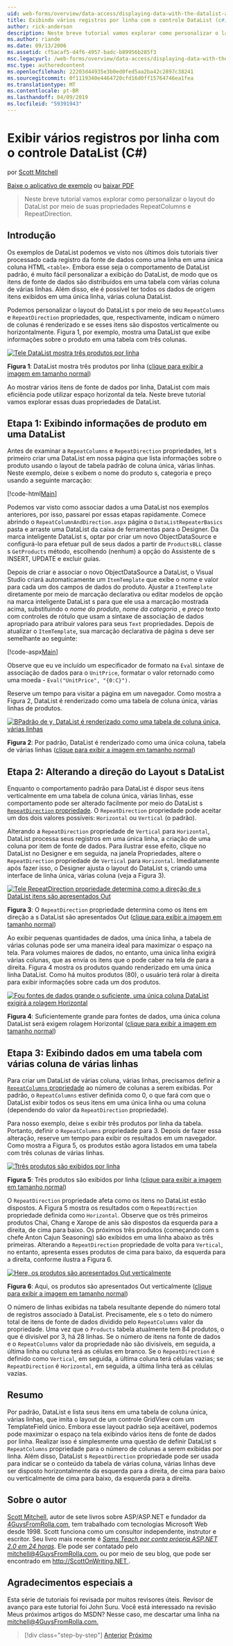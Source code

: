 ```yaml
---
uid: web-forms/overview/data-access/displaying-data-with-the-datalist-and-repeater/showing-multiple-records-per-row-with-the-datalist-control-cs
title: Exibindo vários registros por linha com o controle DataList (c#) | Microsoft Docs
author: rick-anderson
description: Neste breve tutorial vamos explorar como personalizar o layout do DataList por meio de suas propriedades RepeatColumns e RepeatDirection.
ms.author: riande
ms.date: 09/13/2006
ms.assetid: cf5acaf5-d4f6-4957-badc-b89956b285f3
msc.legacyurl: /web-forms/overview/data-access/displaying-data-with-the-datalist-and-repeater/showing-multiple-records-per-row-with-the-datalist-control-cs
msc.type: authoredcontent
ms.openlocfilehash: 22203d44935e3b0ed0fed5aa2ba42c2897c38241
ms.sourcegitcommit: 0f1119340e4464720cfd16d0ff15764746ea1fea
ms.translationtype: MT
ms.contentlocale: pt-BR
ms.lasthandoff: 04/09/2019
ms.locfileid: "59391943"
---
```

# <a name="showing-multiple-records-per-row-with-the-datalist-control-c"></a>Exibir vários registros por linha com o controle DataList (C#)

por [Scott Mitchell](https://twitter.com/ScottOnWriting)

[Baixe o aplicativo de exemplo](http://download.microsoft.com/download/9/c/1/9c1d03ee-29ba-4d58-aa1a-f201dcc822ea/ASPNET_Data_Tutorial_31_CS.exe) ou [baixar PDF](showing-multiple-records-per-row-with-the-datalist-control-cs/_static/datatutorial31cs1.pdf)

> Neste breve tutorial vamos explorar como personalizar o layout do DataList por meio de suas propriedades RepeatColumns e RepeatDirection.


## <a name="introduction"></a>Introdução

Os exemplos de DataList podemos ve visto nos últimos dois tutoriais tiver processado cada registro da fonte de dados como uma linha em uma única coluna HTML `<table>`. Embora esse seja o comportamento de DataList padrão, é muito fácil personalizar a exibição do DataList, de modo que os itens de fonte de dados são distribuídos em uma tabela com várias coluna de várias linhas. Além disso, ele é possível ter todos os dados de origem itens exibidos em uma única linha, várias coluna DataList.

Podemos personalizar o layout do DataList s por meio de seu `RepeatColumns` e `RepeatDirection` propriedades, que, respectivamente, indicam o número de colunas é renderizado e se esses itens são dispostos verticalmente ou horizontalmente. Figura 1, por exemplo, mostra uma DataList que exibe informações sobre o produto em uma tabela com três colunas.


[![Tele DataList mostra três produtos por linha](showing-multiple-records-per-row-with-the-datalist-control-cs/_static/image2.png)](showing-multiple-records-per-row-with-the-datalist-control-cs/_static/image1.png)

**Figura 1**: DataList mostra três produtos por linha ([clique para exibir a imagem em tamanho normal](showing-multiple-records-per-row-with-the-datalist-control-cs/_static/image3.png))


Ao mostrar vários itens de fonte de dados por linha, DataList com mais eficiência pode utilizar espaço horizontal da tela. Neste breve tutorial vamos explorar essas duas propriedades de DataList.

## <a name="step-1-displaying-product-information-in-a-datalist"></a>Etapa 1: Exibindo informações de produto em uma DataList

Antes de examinar a `RepeatColumns` e `RepeatDirection` propriedades, let s primeiro criar uma DataList em nossa página que lista informações sobre o produto usando o layout de tabela padrão de coluna única, várias linhas. Neste exemplo, deixe s exibem o nome do produto s, categoria e preço usando a seguinte marcação:


[!code-html[Main](showing-multiple-records-per-row-with-the-datalist-control-cs/samples/sample1.html)]

Podemos var visto como associar dados a uma DataList nos exemplos anteriores, por isso, passarei por essas etapas rapidamente. Comece abrindo o `RepeatColumnAndDirection.aspx` página o `DataListRepeaterBasics` pasta e arraste uma DataList da caixa de ferramentas para o Designer. Da marca inteligente DataList s, optar por criar um novo ObjectDataSource e configurá-lo para efetuar pull de seus dados a partir de `ProductsBLL` classe s `GetProducts` método, escolhendo (nenhum) a opção do Assistente de s INSERT, UPDATE e excluir guias.

Depois de criar e associar o novo ObjectDataSource a DataList, o Visual Studio criará automaticamente um `ItemTemplate` que exibe o nome e valor para cada um dos campos de dados do produto. Ajustar a `ItemTemplate` diretamente por meio de marcação declarativa ou editar modelos de opção na marca inteligente DataList s para que ele usa a marcação mostrada acima, substituindo o *nome do produto*, *nome da categoria* , e *preço* texto com controles de rótulo que usam a sintaxe de associação de dados apropriado para atribuir valores para seus `Text` propriedades. Depois de atualizar o `ItemTemplate`, sua marcação declarativa de página s deve ser semelhante ao seguinte:


[!code-aspx[Main](showing-multiple-records-per-row-with-the-datalist-control-cs/samples/sample2.aspx)]

Observe que eu ve incluído um especificador de formato na `Eval` sintaxe de associação de dados para o `UnitPrice`, formatar o valor retornado como uma moeda - `Eval("UnitPrice", "{0:C}").`

Reserve um tempo para visitar a página em um navegador. Como mostra a Figura 2, DataList é renderizado como uma tabela de coluna única, várias linhas de produtos.


[![BPadrão de y, DataList é renderizado como uma tabela de coluna única, várias linhas](showing-multiple-records-per-row-with-the-datalist-control-cs/_static/image5.png)](showing-multiple-records-per-row-with-the-datalist-control-cs/_static/image4.png)

**Figura 2**: Por padrão, DataList é renderizado como uma única coluna, tabela de várias linhas ([clique para exibir a imagem em tamanho normal](showing-multiple-records-per-row-with-the-datalist-control-cs/_static/image6.png))


## <a name="step-2-changing-the-datalist-s-layout-direction"></a>Etapa 2: Alterando a direção do Layout s DataList

Enquanto o comportamento padrão para DataList é dispor seus itens verticalmente em uma tabela de coluna única, várias linhas, esse comportamento pode ser alterado facilmente por meio do DataList s [ `RepeatDirection` propriedade](https://msdn.microsoft.com/system.web.ui.webcontrols.datalist.repeatdirection.aspx). O `RepeatDirection` propriedade pode aceitar um dos dois valores possíveis: `Horizontal` ou `Vertical` (o padrão).

Alterando a `RepeatDirection` propriedade de `Vertical` para `Horizontal`, DataList processa seus registros em uma única linha, a criação de uma coluna por item de fonte de dados. Para ilustrar esse efeito, clique no DataList no Designer e em seguida, na janela Propriedades, altere o `RepeatDirection` propriedade de `Vertical` para `Horizontal`. Imediatamente após fazer isso, o Designer ajusta o layout do DataList s, criando uma interface de linha única, várias coluna (veja a Figura 3).


[![Tele RepeatDirection propriedade determina como a direção de s DataList itens são apresentados Out](showing-multiple-records-per-row-with-the-datalist-control-cs/_static/image8.png)](showing-multiple-records-per-row-with-the-datalist-control-cs/_static/image7.png)

**Figura 3**: O `RepeatDirection` propriedade determina como os itens em direção a s DataList são apresentados Out ([clique para exibir a imagem em tamanho normal](showing-multiple-records-per-row-with-the-datalist-control-cs/_static/image9.png))


Ao exibir pequenas quantidades de dados, uma única linha, a tabela de várias colunas pode ser uma maneira ideal para maximizar o espaço na tela. Para volumes maiores de dados, no entanto, uma única linha exigirá várias colunas, que as envia os itens que o pode caber na tela de para a direita. Figura 4 mostra os produtos quando renderizado em uma única linha DataList. Como há muitos produtos (80), o usuário terá rolar à direita para exibir informações sobre cada um dos produtos.


[![Fou fontes de dados grande o suficiente, uma única coluna DataList exigirá a rolagem Horizontal](showing-multiple-records-per-row-with-the-datalist-control-cs/_static/image11.png)](showing-multiple-records-per-row-with-the-datalist-control-cs/_static/image10.png)

**Figura 4**: Suficientemente grande para fontes de dados, uma única coluna DataList será exigem rolagem Horizontal ([clique para exibir a imagem em tamanho normal](showing-multiple-records-per-row-with-the-datalist-control-cs/_static/image12.png))


## <a name="step-3-displaying-data-in-a-multi-column-multi-row-table"></a>Etapa 3: Exibindo dados em uma tabela com várias coluna de várias linhas

Para criar um DataList de várias coluna, várias linhas, precisamos definir a [ `RepeatColumns` propriedade](https://msdn.microsoft.com/system.web.ui.webcontrols.datalist.repeatcolumns.aspx) ao número de colunas a serem exibidas. Por padrão, o `RepeatColumns` estiver definida como 0, o que fará com que o DataList exibir todos os seus itens em uma única linha ou uma coluna (dependendo do valor da `RepeatDirection` propriedade).

Para nosso exemplo, deixe s exibir três produtos por linha da tabela. Portanto, definir o `RepeatColumns` propriedade para 3. Depois de fazer essa alteração, reserve um tempo para exibir os resultados em um navegador. Como mostra a Figura 5, os produtos estão agora listados em uma tabela com três colunas de várias linhas.


[![Ttrês produtos são exibidos por linha](showing-multiple-records-per-row-with-the-datalist-control-cs/_static/image14.png)](showing-multiple-records-per-row-with-the-datalist-control-cs/_static/image13.png)

**Figura 5**: Três produtos são exibidos por linha ([clique para exibir a imagem em tamanho normal](showing-multiple-records-per-row-with-the-datalist-control-cs/_static/image15.png))


O `RepeatDirection` propriedade afeta como os itens no DataList estão dispostos. A Figura 5 mostra os resultados com o `RepeatDirection` propriedade definida como `Horizontal`. Observe que os três primeiros produtos Chai, Chang e Xarope de anis são dispostos da esquerda para a direita, de cima para baixo. Os próximos três produtos (começando com s chefe Anton Cajun Seasoning) são exibidos em uma linha abaixo as três primeiras. Alterando a `RepeatDirection` propriedade de volta para `Vertical`, no entanto, apresenta esses produtos de cima para baixo, da esquerda para a direita, conforme ilustra a Figura 6.


[![Here, os produtos são apresentados Out verticalmente](showing-multiple-records-per-row-with-the-datalist-control-cs/_static/image17.png)](showing-multiple-records-per-row-with-the-datalist-control-cs/_static/image16.png)

**Figura 6**: Aqui, os produtos são apresentados Out verticalmente ([clique para exibir a imagem em tamanho normal](showing-multiple-records-per-row-with-the-datalist-control-cs/_static/image18.png))


O número de linhas exibidas na tabela resultante depende do número total de registros associado à DataList. Precisamente, ele s o teto do número total de itens de fonte de dados dividido pelo `RepeatColumns` valor da propriedade. Uma vez que o `Products` tabela atualmente tem 84 produtos, o que é divisível por 3, há 28 linhas. Se o número de itens na fonte de dados e o `RepeatColumns` valor da propriedade não são divisíveis, em seguida, a última linha ou coluna terá as células em branco. Se o `RepeatDirection` é definido como `Vertical`, em seguida, a última coluna terá células vazias; se `RepeatDirection` é `Horizontal`, em seguida, a última linha terá as células vazias.

## <a name="summary"></a>Resumo

Por padrão, DataList e lista seus itens em uma tabela de coluna única, várias linhas, que imita o layout de um controle GridView com um TemplateField único. Embora esse layout padrão seja aceitável, podemos pode maximizar o espaço na tela exibindo vários itens de fonte de dados por linha. Realizar isso é simplesmente uma questão de definir DataList s `RepeatColumns` propriedade para o número de colunas a serem exibidas por linha. Além disso, DataList s `RepeatDirection` propriedade pode ser usada para indicar se o conteúdo da tabela de várias coluna, várias linhas deve ser disposto horizontalmente da esquerda para a direita, de cima para baixo ou verticalmente de cima para baixo, da esquerda para a direita.

## <a name="about-the-author"></a>Sobre o autor

[Scott Mitchell](http://www.4guysfromrolla.com/ScottMitchell.shtml), autor de sete livros sobre ASP/ASP.NET e fundador da [4GuysFromRolla.com](http://www.4guysfromrolla.com), tem trabalhado com tecnologias Microsoft Web desde 1998. Scott funciona como um consultor independente, instrutor e escritor. Seu livro mais recente é [ *Sams Teach por conta própria ASP.NET 2.0 em 24 horas*](https://www.amazon.com/exec/obidos/ASIN/0672327384/4guysfromrollaco). Ele pode ser contatado pelo [ mitchell@4GuysFromRolla.com.](mailto:mitchell@4GuysFromRolla.com) ou por meio de seu blog, que pode ser encontrado em [ http://ScottOnWriting.NET ](http://ScottOnWriting.NET).

## <a name="special-thanks-to"></a>Agradecimentos especiais a

Esta série de tutoriais foi revisada por muitos revisores úteis. Revisor de avanço para este tutorial foi John Suru. Você está interessado na revisão Meus próximos artigos do MSDN? Nesse caso, me descartar uma linha na [ mitchell@4GuysFromRolla.com.](mailto:mitchell@4GuysFromRolla.com)

> [!div class="step-by-step"]
> [Anterior](formatting-the-datalist-and-repeater-based-upon-data-cs.md)
> [Próximo](nested-data-web-controls-cs.md)
